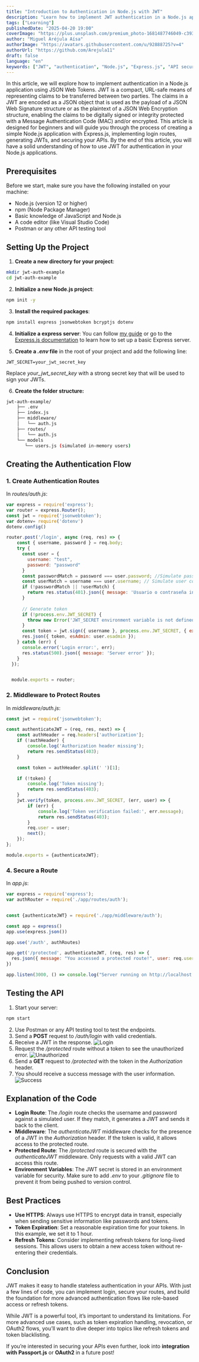```yaml
---
title: "Introduction to Authentication in Node.js with JWT"
description: "Learn how to implement JWT authentication in a Node.js application with Express.js. This beginner-friendly guide walks you through creating login routes, generating JWTs, and securing your APIs."
tags: ["Learning"]
publishedDate: "2025-04-20 19:00"
coverImage: "https://plus.unsplash.com/premium_photo-1681487746049-c39357159f69?q=80&w=2940&auto=format&fit=crop&ixlib=rb-4.0.3&ixid=M3wxMjA3fDB8MHxwaG90by1wYWdlfHx8fGVufDB8fHx8fA%3D%3D"
author: "Miguel Aréjula Aísa"
authorImage: "https://avatars.githubusercontent.com/u/92888725?v=4"
authorUrl: "https://github.com/Arejula11"
draft: false
language: "en"
keywords: ["JWT", "authentication", "Node.js", "Express.js", "API security", "JSON Web Tokens", "guide"]
---
```


In this article, we will explore how to implement authentication in a Node.js application using JSON Web Tokens. JWT is a compact, URL-safe means of representing claims to be transferred between two parties. The claims in a JWT are encoded as a JSON object that is used as the payload of a JSON Web Signature structure or as the plaintext of a JSON Web Encryption structure, enabling the claims to be digitally signed or integrity protected with a Message Authentication Code (MAC) and/or encrypted.
This article is designed for beginners and will guide you through the process of creating a simple Node.js application with Express.js, implementing login routes, generating JWTs, and securing your APIs. By the end of this article, you will have a solid understanding of how to use JWT for authentication in your Node.js applications.

## Prerequisites
Before we start, make sure you have the following installed on your machine:
- Node.js (version 12 or higher)
- npm (Node Package Manager)
- Basic knowledge of JavaScript and Node.js
- A code editor (like Visual Studio Code)
- Postman or any other API testing tool

## Setting Up the Project
1. **Create a new directory for your project**:
```bash
mkdir jwt-auth-example
cd jwt-auth-example
```
2. **Initialize a new Node.js project**:
```bash
npm init -y
```
3. **Install the required packages**:
```bash
npm install express jsonwebtoken bcryptjs dotenv
```

4. **Initialize a express server**:
You can follow [my guide](https://are-dev.es/posts/expressguide) or go to the [Express.js documentation](https://expressjs.com/en/starter/installing.html) to learn how to set up a basic Express server.

5. **Create a *.env* file** in the root of your project and add the following line:
```plaintext
JWT_SECRET=your_jwt_secret_key
```
Replace *your_jwt_secret_key* with a strong secret key that will be used to sign your JWTs.

6. **Create the folder structure:**
```bash
jwt-auth-example/
    ├── .env
    ├── index.js
    ├── middleware/
    │   └── auth.js
    ├── routes/
    │   └── auth.js
    └── models
       └── users.js (simulated in-memory users)
```
## Creating the Authentication Flow

### 1. Create Authentication Routes

In *routes/auth.js*:

```js
var express = require('express');
var router = express.Router();
const jwt = require('jsonwebtoken');
var dotenv= require('dotenv')
dotenv.config()

router.post('/login', async (req, res) => {
    const { username, password } = req.body;
    try {
      const user = {
        username: "test",
        password: "password"
      }
      const passwordMatch = password === user.password; //Simulate password comparison
      const userMatch = username === user.username; // Simulate user comparison
      if (!passwordMatch || !userMatch) {
        return res.status(401).json({ message: 'Usuario o contraseña incorrectos' });
      }
  
      // Generate token
      if (!process.env.JWT_SECRET) {
        throw new Error('JWT_SECRET environment variable is not defined');
      }
      const token = jwt.sign({ username }, process.env.JWT_SECRET, { expiresIn: '1h' });
      res.json({ token, esAdmin: user.esadmin });
    } catch (err) {
      console.error('Login error:', err);
      res.status(500).json({ message: 'Server error' });
    }
  });


  module.exports = router;
```

### 2. Middleware to Protect Routes

In *middleware/auth.js*:

```js
const jwt = require('jsonwebtoken');

const authenticateJWT = (req, res, next) => {
    const authHeader = req.headers['authorization'];
    if (!authHeader) {
        console.log('Authorization header missing');
        return res.sendStatus(403);
    }

    const token = authHeader.split(' ')[1];

    if (!token) {
        console.log('Token missing');
        return res.sendStatus(403);
    }
    jwt.verify(token, process.env.JWT_SECRET, (err, user) => {
        if (err) {
            console.log('Token verification failed:', err.message);
            return res.sendStatus(403);
        }
        req.user = user;
        next();
    });
};

module.exports = {authenticateJWT};
```

### 4. Secure a Route

In *app.js*:

```js
var express = require('express');
var authRouter = require('./app/routes/auth');


const {authenticateJWT} = require('./app/middleware/auth');

const app = express()
app.use(express.json())

app.use('/auth', authRoutes)

app.get('/protected', authenticateJWT, (req, res) => {
  res.json({ message: "You accessed a protected route!", user: req.user })
})

app.listen(3000, () => console.log("Server running on http://localhost:3000"))
```

## Testing the API
1. Start your server:
```bash
npm start
```
2. Use Postman or any API testing tool to test the endpoints.
3. Send a **POST** request to */auth/login* with valid credentials.
4. Receive a JWT in the response.
![Login](/assets/jwt/login.webp)
5. Request the */protected* route without a token to see the unauthorized error.
![Unauthorized](/assets/jwt/protected.webp)
6. Send a **GET** request to */protected* with the token in the *Authorization* header.
7. You should receive a success message with the user information.
![Success](/assets/jwt/unprotected.webp)
## Explanation of the Code
- **Login Route**: The */login* route checks the username and password against a simulated user. If they match, it generates a JWT and sends it back to the client.
- **Middleware**: The *authenticateJWT* middleware checks for the presence of a JWT in the *Authorization* header. If the token is valid, it allows access to the protected route.
- **Protected Route**: The */protected* route is secured with the *authenticateJWT* middleware. Only requests with a valid JWT can access this route.
- **Environment Variables**: The JWT secret is stored in an environment variable for security. Make sure to add *.env* to your *.gitignore* file to prevent it from being pushed to version control.
## Best Practices
- **Use HTTPS**: Always use HTTPS to encrypt data in transit, especially when sending sensitive information like passwords and tokens.
- **Token Expiration**: Set a reasonable expiration time for your tokens. In this example, we set it to 1 hour.
- **Refresh Tokens**: Consider implementing refresh tokens for long-lived sessions. This allows users to obtain a new access token without re-entering their credentials.


## Conclusion

JWT makes it easy to handle stateless authentication in your APIs. With just a few lines of code, you can implement login, secure your routes, and build the foundation for more advanced authentication flows like role-based access or refresh tokens.

While JWT is a powerful tool, it’s important to understand its limitations. For more advanced use cases, such as token expiration handling, revocation, or OAuth2 flows, you’ll want to dive deeper into topics like refresh tokens and token blacklisting.

If you’re interested in securing your APIs even further, look into **integration with Passport.js** or **OAuth2** in a future post!
